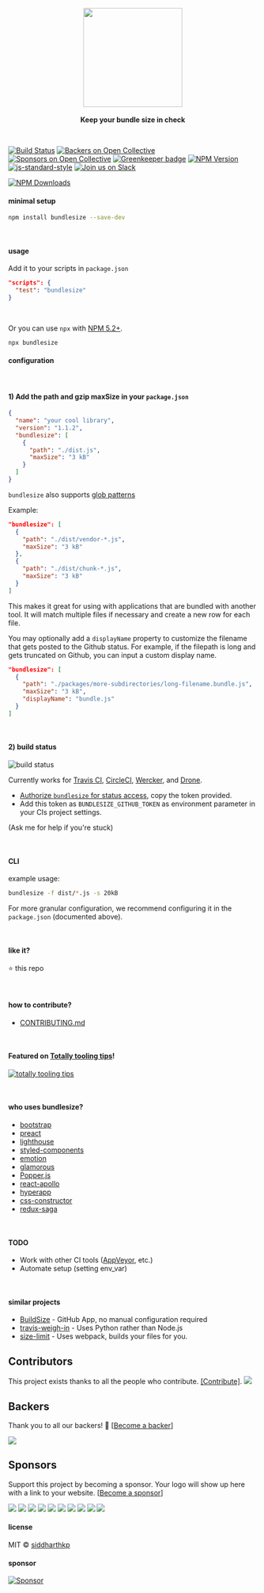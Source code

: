 <p align="center">
  <img src="https://cdn.rawgit.com/siddharthkp/bundlesize/master/art/logo.png" height="200px">
  <br><br>
  <b>Keep your bundle size in check</b>
  <br>
</p>

&nbsp;

[![Build Status](https://travis-ci.org/siddharthkp/bundlesize.svg?branch=master)](https://travis-ci.org/siddharthkp/bundlesize)
[![Backers on Open Collective](https://opencollective.com/bundlesize/backers/badge.svg)](#backers) [![Sponsors on Open Collective](https://opencollective.com/bundlesize/sponsors/badge.svg)](#sponsors) [![Greenkeeper badge](https://badges.greenkeeper.io/siddharthkp/bundlesize.svg)](https://greenkeeper.io/)
[![NPM Version](https://img.shields.io/npm/v/bundlesize.svg)](https://npmjs.org/package/bundlesize)
[![js-standard-style](https://img.shields.io/badge/code%20style-standard-brightgreen.svg)](http://standardjs.com)
[![Join us on Slack](https://bundlesize.now.sh/badge.svg)](https://bundlesize.now.sh/)

[![NPM Downloads](https://img.shields.io/npm/dm/bundlesize.svg?style=flat)](https://www.npmjs.com/package/bundlesize)
&nbsp;

#### minimal setup

```sh
npm install bundlesize --save-dev
```

&nbsp;

#### usage

Add it to your scripts in `package.json`

```json
"scripts": {
  "test": "bundlesize"
}
```

&nbsp;

Or you can use `npx` with [NPM 5.2+](https://medium.com/@maybekatz/introducing-npx-an-npm-package-runner-55f7d4bd282b).

```sh
npx bundlesize
```

#### configuration

&nbsp;

#### 1) Add the path and gzip maxSize in your `package.json`

```json
{
  "name": "your cool library",
  "version": "1.1.2",
  "bundlesize": [
    {
      "path": "./dist.js",
      "maxSize": "3 kB"
    }
  ]
}
```

`bundlesize` also supports [glob patterns](https://github.com/isaacs/node-glob)

Example:

```json
"bundlesize": [
  {
    "path": "./dist/vendor-*.js",
    "maxSize": "3 kB"
  },
  {
    "path": "./dist/chunk-*.js",
    "maxSize": "3 kB"
  }
]

```

This makes it great for using with applications that are bundled with another tool. It will match multiple files if necessary and create a new row for each file.

You may optionally add a `displayName` property to customize the filename that gets posted to the Github status. For example, if the filepath is long and gets truncated on Github, you can input a custom display name.

```json
"bundlesize": [
  {
    "path": "./packages/more-subdirectories/long-filename.bundle.js",
    "maxSize": "3 kB",
    "displayName": "bundle.js"
  }
]

```

&nbsp;

#### 2) build status

![build status](https://cdn.rawgit.com/siddharthkp/bundlesize/master/art/status.png)

Currently works for [Travis CI](https://travis-ci.org), [CircleCI](https://circleci.com/), [Wercker](http://www.wercker.com), and [Drone](http://readme.drone.io/).

- [Authorize `bundlesize` for status access](https://github.com/login/oauth/authorize?scope=repo%3Astatus&client_id=6756cb03a8d6528aca5a), copy the token provided.
- Add this token as `BUNDLESIZE_GITHUB_TOKEN` as environment parameter in your CIs project settings.

(Ask me for help if you're stuck)


&nbsp;

#### CLI

example usage:

```sh
bundlesize -f dist/*.js -s 20kB
```

For more granular configuration, we recommend configuring it in the `package.json` (documented above).

&nbsp;

#### like it?

:star: this repo

&nbsp;

#### how to contribute?

- [CONTRIBUTING.md](CONTRIBUTING.md)

&nbsp;

#### Featured on [Totally tooling tips](https://www.youtube.com/watch?v=Da6VxdGU2Ig)!

[![totally tooling tips](https://i.ytimg.com/vi/Da6VxdGU2Ig/hqdefault.jpg?sqp=-oaymwEXCNACELwBSFryq4qpAwkIARUAAIhCGAE=&rs=AOn4CLAAfWzQIMvjH0TIzkAhi-114DIHPQ)](https://www.youtube.com/watch?v=Da6VxdGU2Ig)

&nbsp;

#### who uses bundlesize?

- [bootstrap](https://github.com/twbs/bootstrap)
- [preact](https://github.com/developit/preact)
- [lighthouse](https://github.com/GoogleChrome/lighthouse)
- [styled-components](https://github.com/styled-components/styled-components)
- [emotion](https://github.com/tkh44/emotion)
- [glamorous](https://github.com/paypal/glamorous)
- [Popper.js](https://github.com/FezVrasta/popper.js)
- [react-apollo](https://github.com/apollographql/react-apollo)
- [hyperapp](https://github.com/hyperapp/hyperapp)
- [css-constructor](https://github.com/siddharthkp/css-constructor)
- [redux-saga](https://github.com/redux-saga/redux-saga)


&nbsp;

#### TODO

- Work with other CI tools ([AppVeyor](https://www.appveyor.com/), etc.)
- Automate setup (setting env_var)

&nbsp;

#### similar projects

- [BuildSize](https://buildsize.org/) - GitHub App, no manual configuration required
- [travis-weigh-in](https://github.com/danvk/travis-weigh-in) - Uses Python rather than Node.js
- [size-limit](https://github.com/ai/size-limit) - Uses webpack, builds your files for you.

## Contributors

This project exists thanks to all the people who contribute. [[Contribute]](CONTRIBUTING.md).
<a href="graphs/contributors"><img src="https://opencollective.com/bundlesize/contributors.svg?width=890" /></a>


## Backers

Thank you to all our backers! 🙏 [[Become a backer](https://opencollective.com/bundlesize#backer)]

<a href="https://opencollective.com/bundlesize#backers" target="_blank"><img src="https://opencollective.com/bundlesize/backers.svg?width=890"></a>


## Sponsors

Support this project by becoming a sponsor. Your logo will show up here with a link to your website. [[Become a sponsor](https://opencollective.com/bundlesize#sponsor)]

<a href="https://opencollective.com/bundlesize/sponsor/0/website" target="_blank"><img src="https://opencollective.com/bundlesize/sponsor/0/avatar.svg"></a>
<a href="https://opencollective.com/bundlesize/sponsor/1/website" target="_blank"><img src="https://opencollective.com/bundlesize/sponsor/1/avatar.svg"></a>
<a href="https://opencollective.com/bundlesize/sponsor/2/website" target="_blank"><img src="https://opencollective.com/bundlesize/sponsor/2/avatar.svg"></a>
<a href="https://opencollective.com/bundlesize/sponsor/3/website" target="_blank"><img src="https://opencollective.com/bundlesize/sponsor/3/avatar.svg"></a>
<a href="https://opencollective.com/bundlesize/sponsor/4/website" target="_blank"><img src="https://opencollective.com/bundlesize/sponsor/4/avatar.svg"></a>
<a href="https://opencollective.com/bundlesize/sponsor/5/website" target="_blank"><img src="https://opencollective.com/bundlesize/sponsor/5/avatar.svg"></a>
<a href="https://opencollective.com/bundlesize/sponsor/6/website" target="_blank"><img src="https://opencollective.com/bundlesize/sponsor/6/avatar.svg"></a>
<a href="https://opencollective.com/bundlesize/sponsor/7/website" target="_blank"><img src="https://opencollective.com/bundlesize/sponsor/7/avatar.svg"></a>
<a href="https://opencollective.com/bundlesize/sponsor/8/website" target="_blank"><img src="https://opencollective.com/bundlesize/sponsor/8/avatar.svg"></a>
<a href="https://opencollective.com/bundlesize/sponsor/9/website" target="_blank"><img src="https://opencollective.com/bundlesize/sponsor/9/avatar.svg"></a>


#### license

MIT © [siddharthkp](https://github.com/siddharthkp)

#### sponsor

[![Sponsor](https://app.codesponsor.io/embed/LhLT2c31ydJzdLUuSR9f8mCA/siddharthkp/bundlesize.svg)](https://app.codesponsor.io/link/LhLT2c31ydJzdLUuSR9f8mCA/siddharthkp/bundlesize)
